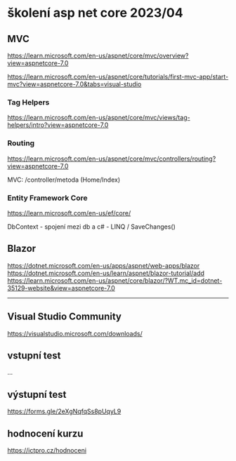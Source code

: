 # školení asp net core 2023/04

## MVC
https://learn.microsoft.com/en-us/aspnet/core/mvc/overview?view=aspnetcore-7.0

https://learn.microsoft.com/en-us/aspnet/core/tutorials/first-mvc-app/start-mvc?view=aspnetcore-7.0&tabs=visual-studio

### Tag Helpers
https://learn.microsoft.com/en-us/aspnet/core/mvc/views/tag-helpers/intro?view=aspnetcore-7.0

### Routing
https://learn.microsoft.com/en-us/aspnet/core/mvc/controllers/routing?view=aspnetcore-7.0

MVC: /controller/metoda (Home/Index)


### Entity Framework Core
https://learn.microsoft.com/en-us/ef/core/

DbContext - spojení mezi db a c# - LINQ / SaveChanges()

## Blazor
https://dotnet.microsoft.com/en-us/apps/aspnet/web-apps/blazor
https://dotnet.microsoft.com/en-us/learn/aspnet/blazor-tutorial/add
https://learn.microsoft.com/en-us/aspnet/core/blazor/?WT.mc_id=dotnet-35129-website&view=aspnetcore-7.0


--------


## Visual Studio Community
https://visualstudio.microsoft.com/downloads/

## vstupní test
...

## výstupní test
https://forms.gle/2eXgNqfqSs8pUqyL9

## hodnocení kurzu
https://ictpro.cz/hodnoceni
